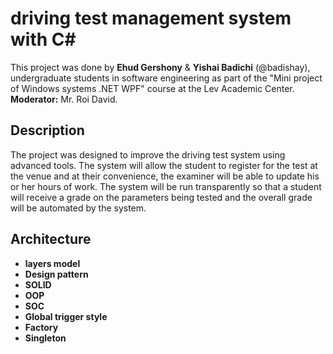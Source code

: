 # driving test management system with C# 
This project was done by **Ehud Gershony** & **Yishai Badichi** (@badishay), undergraduate students in software engineering as part of the "Mini project of Windows systems .NET WPF" course at the Lev Academic Center.</br>
**Moderator:** Mr. Roi David.
## Description
The project was designed to improve the driving test system using advanced tools.
The system will allow the student to register for the test at the venue and at their convenience, the examiner will be able to update his or her hours of work.
The system will be run transparently so that a student will receive a grade on the parameters being tested and the overall grade will be automated by the system.
## Architecture

  - **layers model**
  - **Design pattern**
  - **SOLID**
  - **OOP**
  - **SOC**
  - **Global trigger style**
  - **Factory**
  - **Singleton**
